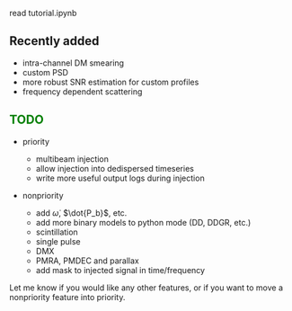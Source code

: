 read tutorial.ipynb

## Recently added 
- intra-channel DM smearing
- custom PSD
- more robust SNR estimation for custom profiles
- frequency dependent scattering

## <font color='green'>TODO</font>
- priority
  - multibeam injection
  - allow injection into dedispersed timeseries
  - write more useful output logs during injection

- nonpriority
  - add $\dot{\omega}$, $\dot{P_b}$, etc.
  - add more binary models to python mode (DD, DDGR, etc.)
  - scintillation
  - single pulse
  - DMX
  - PMRA, PMDEC and parallax
  - add mask to injected signal in time/frequency
 
Let me know if you would like any other features, or if you want to move a nonpriority feature into priority.
